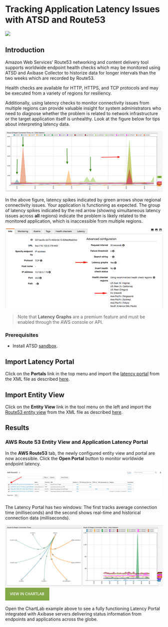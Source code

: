 # Tracking Application Latency Issues with ATSD and Route53

![](images/route53-1.png)

## Introduction

Amazon Web Services' Route53 networking and content delivery tool supports worldwide endpoint health checks which may be 
monitored using ATSD and Axibase Collector to historize data for longer intervals than the two weeks which are
recorded by Route53.

Health checks are available for HTTP, HTTPS, and TCP protocols and may be executed from a variety of regions for resiliency.

Additionally, using latency checks to monitor connectivity issues from multiple regions can provide valuable insight
for system administrators who need to diagnose whether the problem is related to network infrastructure or the target application itself is unhealthy. Look at the figure below for tips about interpreting latency data.

![](images/latency-guide.png)

In the above figure, latency spikes indicated by green arrows show regional connectivity issues. Your application is functioning as expected. The group of latency spikes indicated by the red arrow (showing simultaneous latency issues across **all** regions) indicate the problem is likely related to the monitored application, which is inaccessible from multiple  regions. 

![](images/route53-region.png)

> Note that **Latency Graphs** are a premium feature and must be enabled through the AWS console or API. 

### Prerequisites

* Install ATSD [sandbox](README.md). 

## Import Latency Portal

Click on the **Portals** link in the top menu and import the [latency portal](resources/aws-route53-connection-time-latency.xml) from the XML file as described [here](/../../blob/master/how-to/shared/import-portal.md).

## Import Entity View

Click on the **Entity View** link in the tool menu on the left and import the [Route53 entity view](resources/entity-views.xml) from the XML file as described [here](/../../blob/master/how-to/shared/import-entity-view.md).

## Results

### AWS Route 53 Entity View and Application Latency Portal

In the **AWS Route53** tab, the newly configured entity view and portal are now accessible. Click the **Open Portal** button to monitor worldwide endpoint latency.

![](images/aws-entity-view-2.png)

The Latency Portal has two windows: The first tracks average connection time (milliseconds) and the second shows real-time and historical connection data (milliseconds).

![](images/route-53-connection-times.png)
[![](images/button.png)](https://apps.axibase.com/chartlab/f3c08268)

Open the ChartLab example above to see a fully functioning Latency Portal integrated with Axibase servers delivering status information from endpoints and applications across the globe.

